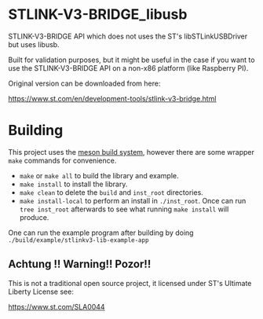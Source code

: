 # STLINK-V3-BRIDGE_libusb

STLINK-V3-BRIDGE API which does not uses the ST's libSTLinkUSBDriver but uses libusb.

Built for validation purposes, but it might be useful in the case if you want to use the STLINK-V3-BRIDGE API on a non-x86 platform (like Raspberry PI).

Original version can be downloaded from here:

https://www.st.com/en/development-tools/stlink-v3-bridge.html

# Building
This project uses the [meson build system](https://mesonbuild.com), however there are some wrapper `make` commands for convenience.
* `make` or `make all` to build the library and example.
* `make install` to install the library.
* `make clean` to delete the `build` and `inst_root` directories.
* `make install-local` to perform an install in `./inst_root`. Once can run `tree inst_root` afterwards to see what running `make install` will produce.

One can run the example program after building by doing `./build/example/stlinkv3-lib-example-app`


## Achtung !! Warning!! Pozor!! 
This is not a traditional open source project, it licensed under ST's Ultimate Liberty License see:

https://www.st.com/SLA0044
